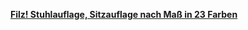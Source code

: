 [**Filz! Stuhlauflage, Sitzauflage nach Maß in 23 Farben**](https://www.monofaktur.de/stuhlauflage-sitzauflage-filz-5mm-nach-mass)